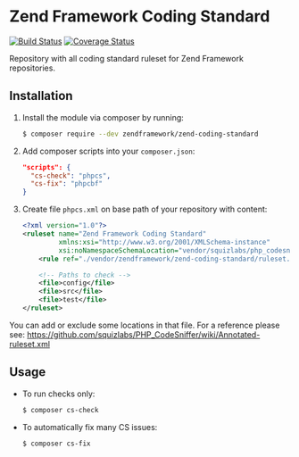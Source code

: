 # Zend Framework Coding Standard

[![Build Status](https://travis-ci.org/zendframework/zend-coding-standard.svg?branch=master)](https://travis-ci.org/zendframework/zend-coding-standard)
[![Coverage Status](https://coveralls.io/repos/github/zendframework/zend-coding-standard/badge.svg?branch=master)](https://coveralls.io/github/zendframework/zend-coding-standard?branch=master)

Repository with all coding standard ruleset for Zend Framework repositories.


## Installation

1. Install the module via composer by running:

   ```bash
   $ composer require --dev zendframework/zend-coding-standard
   ```

2. Add composer scripts into your `composer.json`:

   ```json
   "scripts": {
     "cs-check": "phpcs",
     "cs-fix": "phpcbf"
   }
   ```

3. Create file `phpcs.xml` on base path of your repository with content:

   ```xml
   <?xml version="1.0"?>
   <ruleset name="Zend Framework Coding Standard"
            xmlns:xsi="http://www.w3.org/2001/XMLSchema-instance"
            xsi:noNamespaceSchemaLocation="vendor/squizlabs/php_codesniffer/phpcs.xsd">
       <rule ref="./vendor/zendframework/zend-coding-standard/ruleset.xml"/>

       <!-- Paths to check -->
       <file>config</file>
       <file>src</file>
       <file>test</file>
   </ruleset>
   ```

You can add or exclude some locations in that file.
For a reference please see: https://github.com/squizlabs/PHP_CodeSniffer/wiki/Annotated-ruleset.xml


## Usage

* To run checks only:

  ```bash
  $ composer cs-check
  ```

* To automatically fix many CS issues:

  ```bash
  $ composer cs-fix
  ```
